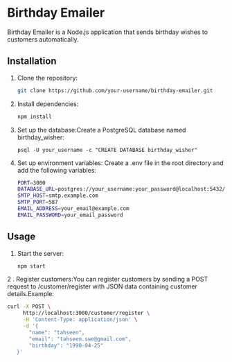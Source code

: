 # Birthday Emailer

Birthday Emailer is a Node.js application that sends birthday wishes to customers automatically.

## Installation

1. Clone the repository:

   ```bash
   git clone https://github.com/your-username/birthday-emailer.git

   ```

2. Install dependencies:

   ```bash
   npm install

   ```

3. Set up the database:Create a PostgreSQL database named birthday_wisher:

   ```base
   psql -U your_username -c "CREATE DATABASE birthday_wisher"

   ```

4. Set up environment variables: Create a .env file in the root directory and add the following variables:
   ```bash
   PORT=3000
   DATABASE_URL=postgres://your_username:your_password@localhost:5432/birthday_wisher
   SMTP_HOST=smtp.example.com
   SMTP_PORT=587
   EMAIL_ADDRESS=your_email@example.com
   EMAIL_PASSWORD=your_email_password
   ```

## Usage

1. Start the server:
   ```bash
   npm start
   ```

2 . Register customers:You can register customers by sending a POST request to /customer/register with JSON data containing customer details.Example:

```bash
curl -X POST \
     http://localhost:3000/customer/register \
     -H 'Content-Type: application/json' \
     -d '{
       "name": "tahseen",
       "email": "tahseen.swe@gmail.com",
       "birthday": "1990-04-25"
   }'

```
